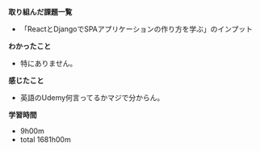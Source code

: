 **取り組んだ課題一覧**
* 「ReactとDjangoでSPAアプリケーションの作り方を学ぶ」のインプット

**わかったこと**
* 特にありません。

**感じたこと**
* 英語のUdemy何言ってるかマジで分からん。

**学習時間**
* 9h00m
 * total 1681h00m
